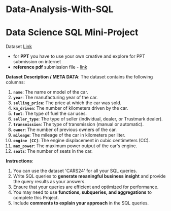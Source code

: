 # Data-Analysis-With-SQL

# Data Science SQL Mini-Project

Dataset [Link](https://docs.google.com/spreadsheets/d/1EcAPY37fkF_6M2i5l5GOVofbAh_5Uk9G/edit?usp=sharing&ouid=107422297648408958883&rtpof=true&sd=true)

- for **PPT** you have to use your own creative and explore for PPT submission on internet
- **reference pdf** submission file - [link](https://drive.google.com/file/d/10VHa2gxRsazeWQEy3Nf91fqMpGSzK937/view?usp=sharing)

**Dataset Description / META DATA**:
The dataset contains the following columns:

1. **`name`**: The name or model of the car.
2. **`year`**: The manufacturing year of the car.
3. **`selling_price`**: The price at which the car was sold.
4. **`km_driven`**: The number of kilometers driven by the car.
5. **`fuel`**: The type of fuel the car uses.
6. **`seller_type`**: The type of seller (individual, dealer, or Trustmark dealer).
7. **`transmission`**: The type of transmission (manual or automatic).
8. **`owner`**: The number of previous owners of the car.
9. **`mileage`**: The mileage of the car in kilometers per liter.
10. **`engine [CC]`**: The engine displacement in cubic centimeters (CC).
11. **`max_power`**: The maximum power output of the car's engine.
12. **`seats`**: The number of seats in the car.

**Instructions**:

1. You can use the dataset 'CARS24' for all your SQL queries.
2. Write SQL queries to **generate meaningful business insight** and provide the query results as your answers.
3. Ensure that your queries are efficient and optimized for performance.
4. You may need to use **functions, subqueries, and aggregations** to complete this Project.
5. Include **comments to explain your approach** in the SQL queries.
